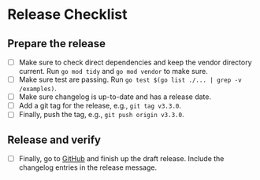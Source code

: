 # Release Checklist

## Prepare the release

- [ ] Make sure to check direct dependencies and keep the vendor directory current. Run `go mod tidy` and `go mod vendor` to make sure.
- [ ] Make sure test are passing. Run `go test $(go list ./... | grep -v /examples)`.
- [ ] Make sure changelog is up-to-date and has a release date.
- [ ] Add a git tag for the release, e.g., `git tag v3.3.0`.
- [ ] Finally, push the tag, e.g., `git push origin v3.3.0`.

## Release and verify

- [ ] Finally, go to [GitHub](https://github.com/gridscale/gsclient-go/releases/) and finish up the draft release. Include the changelog entries in the release message.
